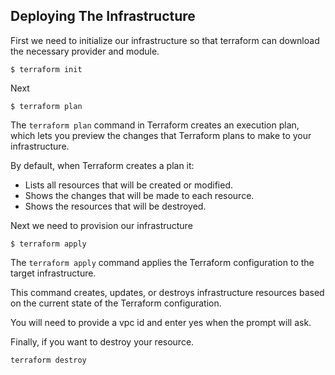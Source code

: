 ## Deploying The Infrastructure

First we need to initialize our infrastructure so that terraform can download the necessary provider and module.

```
$ terraform init
```

Next 

```
$ terraform plan
```



The `terraform plan` command in Terraform creates an execution plan, which lets you preview the changes that Terraform plans to make to your infrastructure. 

By default, when Terraform creates a plan it:

* Lists all resources that will be created or modified.
* Shows the changes that will be made to each resource.
* Shows the resources that will be destroyed.

Next we need to provision our infrastructure

```
$ terraform apply
```

The `terraform apply` command applies the Terraform configuration to the target infrastructure. 

This command creates, updates, or destroys infrastructure resources based on the current state of the Terraform configuration.

You will need to provide a vpc id and enter yes when the prompt will ask.


Finally, if you want to destroy your resource.

```
terraform destroy
```
